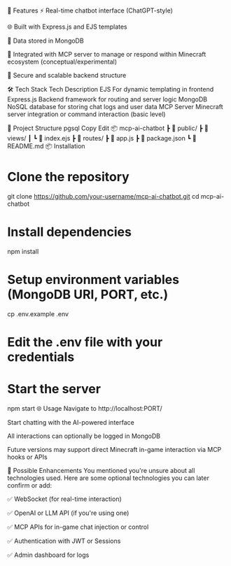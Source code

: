 🚀 Features
⚡ Real-time chatbot interface (ChatGPT-style)

🌐 Built with Express.js and EJS templates

💾 Data stored in MongoDB

🧱 Integrated with MCP server to manage or respond within Minecraft ecosystem (conceptual/experimental)

🔐 Secure and scalable backend structure

🛠️ Tech Stack
Tech	Description
EJS	For dynamic templating in frontend
Express.js	Backend framework for routing and server logic
MongoDB	NoSQL database for storing chat logs and user data
MCP Server	Minecraft server integration or command interaction (basic level)

📂 Project Structure
pgsql
Copy
Edit
📦 mcp-ai-chatbot
 ┣ 📁 public/
 ┣ 📁 views/
 ┃ ┗ 📄 index.ejs
 ┣ 📁 routes/
 ┣ 📄 app.js
 ┣ 📄 package.json
 ┗ 📄 README.md
📦 Installation

# Clone the repository
git clone https://github.com/your-username/mcp-ai-chatbot.git
cd mcp-ai-chatbot

# Install dependencies
npm install

# Setup environment variables (MongoDB URI, PORT, etc.)
cp .env.example .env
# Edit the .env file with your credentials

# Start the server
npm start
🌐 Usage
Navigate to http://localhost:PORT/

Start chatting with the AI-powered interface

All interactions can optionally be logged in MongoDB

Future versions may support direct Minecraft in-game interaction via MCP hooks or APIs

🧩 Possible Enhancements
You mentioned you're unsure about all technologies used. Here are some optional technologies you can later confirm or add:

✅ WebSocket (for real-time interaction)

✅ OpenAI or LLM API (if you're using one)

✅ MCP APIs for in-game chat injection or control

✅ Authentication with JWT or Sessions

✅ Admin dashboard for logs
